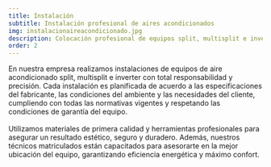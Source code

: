 ```yaml
---
title: Instalación
subtitle: Instalación profesional de aires acondicionados
img: instalacionaireacondicionado.jpg
description: Colocación profesional de equipos split, multisplit e inverter.
order: 2
---
```



En nuestra empresa realizamos instalaciones de equipos de aire acondicionado split, multisplit e inverter con total responsabilidad y precisión. Cada instalación es planificada de acuerdo a las especificaciones del fabricante, las condiciones del ambiente y las necesidades del cliente, cumpliendo con todas las normativas vigentes y respetando las condiciones de garantía del equipo.
<br/>
<br/>
Utilizamos materiales de primera calidad y herramientas profesionales para asegurar un resultado estético, seguro y duradero. Además, nuestros técnicos matriculados están capacitados para asesorarte en la mejor ubicación del equipo, garantizando eficiencia energética y máximo confort.